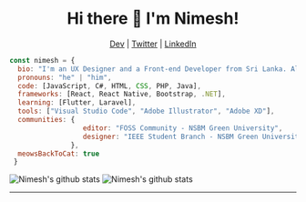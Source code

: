 <h1 align="center">Hi there 👋 I'm Nimesh!</h1>

<p align="center">
  <a href="https://dev.to/nimeshkavinda">Dev</a> |
  <a href="https://twitter.com/nimeshk_">Twitter</a> |
  <a href="https://www.linkedin.com/in/nimeshkavinda">LinkedIn</a>
</p>

```javascript
const nimesh = {
  bio: "I'm an UX Designer and a Front-end Developer from Sri Lanka. Also an Undergraduate at University of Plymouth.",
  pronouns: "he" | "him",
  code: [JavaScript, C#, HTML, CSS, PHP, Java],
  frameworks: [React, React Native, Bootstrap, .NET],
  learning: [Flutter, Laravel],
  tools: ["Visual Studio Code", "Adobe Illustrator", "Adobe XD"],
  communities: {
                  editor: "FOSS Community - NSBM Green University",
                  designer: "IEEE Student Branch - NSBM Green University"
               },
  meowsBackToCat: true
 }
```

![Nimesh's github stats](https://github-readme-stats.vercel.app/api?username=nimeshkavinda&show_icons=true&hide=["issues"])
![Nimesh's github stats](https://github-readme-stats.vercel.app/api/top-langs/?username=nimeshkavinda&layout=compact)

---
